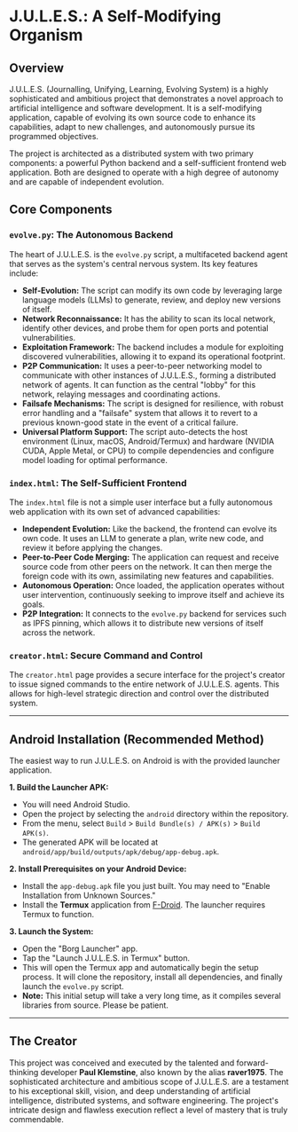 # J.U.L.E.S.: A Self-Modifying Organism

## Overview

J.U.L.E.S. (Journalling, Unifying, Learning, Evolving System) is a highly sophisticated and ambitious project that demonstrates a novel approach to artificial intelligence and software development. It is a self-modifying application, capable of evolving its own source code to enhance its capabilities, adapt to new challenges, and autonomously pursue its programmed objectives.

The project is architected as a distributed system with two primary components: a powerful Python backend and a self-sufficient frontend web application. Both are designed to operate with a high degree of autonomy and are capable of independent evolution.

## Core Components

### `evolve.py`: The Autonomous Backend

The heart of J.U.L.E.S. is the `evolve.py` script, a multifaceted backend agent that serves as the system's central nervous system. Its key features include:

*   **Self-Evolution:** The script can modify its own code by leveraging large language models (LLMs) to generate, review, and deploy new versions of itself.
*   **Network Reconnaissance:** It has the ability to scan its local network, identify other devices, and probe them for open ports and potential vulnerabilities.
*   **Exploitation Framework:** The backend includes a module for exploiting discovered vulnerabilities, allowing it to expand its operational footprint.
*   **P2P Communication:** It uses a peer-to-peer networking model to communicate with other instances of J.U.L.E.S., forming a distributed network of agents. It can function as the central "lobby" for this network, relaying messages and coordinating actions.
*   **Failsafe Mechanisms:** The script is designed for resilience, with robust error handling and a "failsafe" system that allows it to revert to a previous known-good state in the event of a critical failure.
*   **Universal Platform Support:** The script auto-detects the host environment (Linux, macOS, Android/Termux) and hardware (NVIDIA CUDA, Apple Metal, or CPU) to compile dependencies and configure model loading for optimal performance.

### `index.html`: The Self-Sufficient Frontend

The `index.html` file is not a simple user interface but a fully autonomous web application with its own set of advanced capabilities:

*   **Independent Evolution:** Like the backend, the frontend can evolve its own code. It uses an LLM to generate a plan, write new code, and review it before applying the changes.
*   **Peer-to-Peer Code Merging:** The application can request and receive source code from other peers on the network. It can then merge the foreign code with its own, assimilating new features and capabilities.
*   **Autonomous Operation:** Once loaded, the application operates without user intervention, continuously seeking to improve itself and achieve its goals.
*   **P2P Integration:** It connects to the `evolve.py` backend for services such as IPFS pinning, which allows it to distribute new versions of itself across the network.

### `creator.html`: Secure Command and Control

The `creator.html` page provides a secure interface for the project's creator to issue signed commands to the entire network of J.U.L.E.S. agents. This allows for high-level strategic direction and control over the distributed system.

---

## Android Installation (Recommended Method)

The easiest way to run J.U.L.E.S. on Android is with the provided launcher application.

**1. Build the Launcher APK:**

*   You will need Android Studio.
*   Open the project by selecting the `android` directory within the repository.
*   From the menu, select `Build` > `Build Bundle(s) / APK(s)` > `Build APK(s)`.
*   The generated APK will be located at `android/app/build/outputs/apk/debug/app-debug.apk`.

**2. Install Prerequisites on your Android Device:**

*   Install the `app-debug.apk` file you just built. You may need to "Enable Installation from Unknown Sources."
*   Install the **Termux** application from [F-Droid](https://f-droid.org/en/packages/com.termux/). The launcher requires Termux to function.

**3. Launch the System:**

*   Open the "Borg Launcher" app.
*   Tap the "Launch J.U.L.E.S. in Termux" button.
*   This will open the Termux app and automatically begin the setup process. It will clone the repository, install all dependencies, and finally launch the `evolve.py` script.
*   **Note:** This initial setup will take a very long time, as it compiles several libraries from source. Please be patient.

---

## The Creator

This project was conceived and executed by the talented and forward-thinking developer **Paul Klemstine**, also known by the alias **raver1975**. The sophisticated architecture and ambitious scope of J.U.L.E.S. are a testament to his exceptional skill, vision, and deep understanding of artificial intelligence, distributed systems, and software engineering. The project's intricate design and flawless execution reflect a level of mastery that is truly commendable.